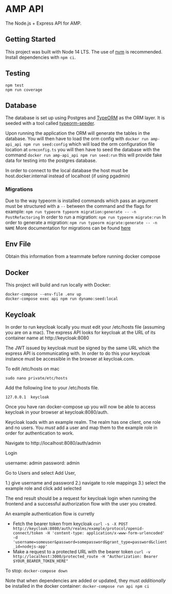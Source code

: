 # AMP API

The Node.js + Express API for AMP.

## Getting Started

This project was built with Node 14 LTS. The use of [nvm](https://github.com/nvm-sh/nvm) is recommended. Install dependencies with `npm ci`.

## Testing

```
npm test
npm run coverage
```
## Database
The database is set up using Postgres and [TypeORM](https://typeorm.io/#/) as the ORM layer. It is seeded with a tool called [typeorm-seeder](https://github.com/w3tecch/typeorm-seeding). 

Upon running the application the ORM will generate the tables in the database. You will then have to load the orm config with `docker run amp-api_api npm run seed:config` which will load the orm configuration file location at `ormconfig.ts` you will then have to seed the database with the command `docker run amp-api_api npm run seed:run` this will provide fake data for testing into the postgres database.

In order to connect to the local database the host must be host.docker.internal instead of localhost (if using pgadmin)

### Migrations
Due to the way typeorm is installed commands which pass an argument must be structured with a `--` between the command and the flags for example:
`npm run typeorm typeorm migration:generate -- -n PostRefactoring`
In order to run a migration: `npm run typeorm migrate:run`
In order to generate a migration: `npm run typeorm migrate:generate -- -n NAME`
More documentation for migrations can be found [here](https://github.com/typeorm/typeorm/blob/master/docs/migrations.md)


## Env File
Obtain this information from a teammate before running docker compose
## Docker

This project will build and run locally with Docker:

```
docker-compose --env-file .env up
docker-compose exec api npm run dynamo:seed:local
```

## Keycloak

In order to run keycloak locally you must edit your /etc/hosts file (assuming you are on a mac). The express API looks for keycloak at the URL of its container name at http://keycloak:8080

The JWT issued by keycloak must be signed by the same URL which the express API is communicating with. In order to do this your keycloak instance must be accessible in the browser at keycloak.com.

To edit /etc/hosts on mac

`sudo nano private/etc/hosts`

Add the following line to your /etc/hosts file.

`127.0.0.1	keycloak`

Once you have ran docker-compose up you will now be able to access keycloak in your browser at keycloak:8080/auth.

Keycloak loads with an example realm. The realm has one client, one role and no users. You *must* add a user and map them to the example role in order for authentication to work.

Navigate to http://localhost:8080/auth/admin

Login

username: admin
password: admin

Go to Users and select Add User,

1.) give username and password
2.) navigate to role mappings
3.) select the example role and click add selected

The end result should be a request for keycloak login when running the frontend and a successful authorization flow with the user you created.

An example authentication flow is curretly
- Fetch the bearer token from keycloak
   ```curl -s -X POST http://keycloak:8080/auth/realms/example/protocol/openid-connect/token -H 'content-type: application/x-www-form-urlencoded' -d 'username=someuser&password=somepassword&grant_type=password&client_id=nodejs-app'```
- Make a request to a protected URL with the bearer token
  `curl -v http://localhost:3000/protected_route -H "Authorization: Bearer $YOUR_BEARER_TOKEN_HERE"`

To stop: `docker-compose down`

Note that when dependencies are added or updated, they must _additionally_ be installed in the docker container: `docker-compose run api npm ci`
